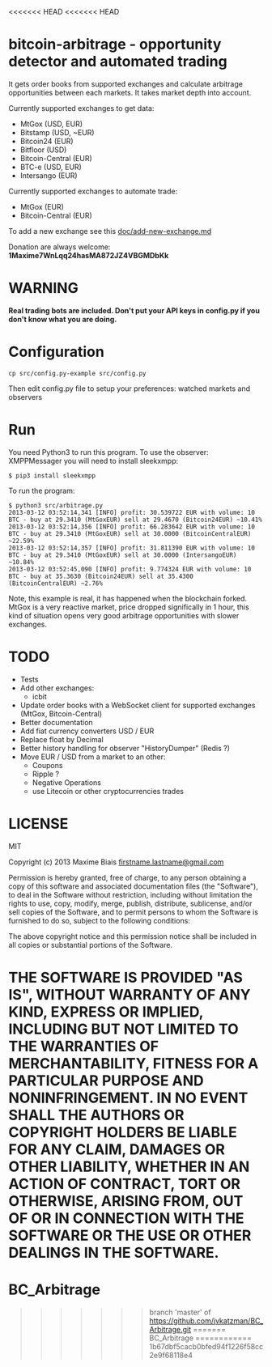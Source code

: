 <<<<<<< HEAD
<<<<<<< HEAD
# bitcoin-arbitrage - opportunity detector and automated trading

It gets order books from supported exchanges and calculate arbitrage
opportunities between each markets. It takes market depth into account.

Currently supported exchanges to get data:
 - MtGox (USD, EUR)
 - Bitstamp (USD, ~EUR)
 - Bitcoin24 (EUR)
 - Bitfloor (USD)
 - Bitcoin-Central (EUR)
 - BTC-e (USD, EUR)
 - Intersango (EUR)

Currently supported exchanges to automate trade:
 - MtGox (EUR)
 - Bitcoin-Central (EUR)

To add a new exchange see this [doc/add-new-exchange.md](doc/add-new-exchange.md)

Donation are always welcome: **1Maxime7WnLqq24hasMA872JZ4VBGMDbKk**

# WARNING

**Real trading bots are included. Don't put your API keys in config.py if you don't know what you are doing.**

# Configuration

    cp src/config.py-example src/config.py

Then edit config.py file to setup your preferences: watched markets and observers


# Run

You need Python3 to run this program. To use the observer: XMPPMessager you will need to install sleekxmpp:

    $ pip3 install sleekxmpp

To run the program:

    $ python3 src/arbitrage.py
    2013-03-12 03:52:14,341 [INFO] profit: 30.539722 EUR with volume: 10 BTC - buy at 29.3410 (MtGoxEUR) sell at 29.4670 (Bitcoin24EUR) ~10.41%
    2013-03-12 03:52:14,356 [INFO] profit: 66.283642 EUR with volume: 10 BTC - buy at 29.3410 (MtGoxEUR) sell at 30.0000 (BitcoinCentralEUR) ~22.59%
    2013-03-12 03:52:14,357 [INFO] profit: 31.811390 EUR with volume: 10 BTC - buy at 29.3410 (MtGoxEUR) sell at 30.0000 (IntersangoEUR) ~10.84%
    2013-03-12 03:52:45,090 [INFO] profit: 9.774324 EUR with volume: 10 BTC - buy at 35.3630 (Bitcoin24EUR) sell at 35.4300 (BitcoinCentralEUR) ~2.76%

Note, this example is real, it has happened when the blockchain
forked. MtGox is a very reactive market, price dropped significally in
1 hour, this kind of situation opens very good arbitrage
opportunities with slower exchanges.

# TODO

 * Tests
 * Add other exchanges:
   * icbit
 * Update order books with a WebSocket client for supported exchanges (MtGox, Bitcoin-Central)
 * Better documentation
 * Add fiat currency converters USD / EUR
 * Replace float by Decimal
 * Better history handling for observer "HistoryDumper" (Redis ?)
 * Move EUR / USD from a market to an other:
   * Coupons
   * Ripple ?
   * Negative Operations
   * use Litecoin or other cryptocurrencies trades

# LICENSE

MIT

Copyright (c) 2013 Maxime Biais <firstname.lastname@gmail.com>

Permission is hereby granted, free of charge, to any person obtaining a copy of this software and associated documentation files (the "Software"), to deal in the Software without restriction, including without limitation the rights to use, copy, modify, merge, publish, distribute, sublicense, and/or sell copies of the Software, and to permit persons to whom the Software is furnished to do so, subject to the following conditions:

The above copyright notice and this permission notice shall be included in all copies or substantial portions of the Software.

THE SOFTWARE IS PROVIDED "AS IS", WITHOUT WARRANTY OF ANY KIND, EXPRESS OR IMPLIED, INCLUDING BUT NOT LIMITED TO THE WARRANTIES OF MERCHANTABILITY, FITNESS FOR A PARTICULAR PURPOSE AND NONINFRINGEMENT. IN NO EVENT SHALL THE AUTHORS OR COPYRIGHT HOLDERS BE LIABLE FOR ANY CLAIM, DAMAGES OR OTHER LIABILITY, WHETHER IN AN ACTION OF CONTRACT, TORT OR OTHERWISE, ARISING FROM, OUT OF OR IN CONNECTION WITH THE SOFTWARE OR THE USE OR OTHER DEALINGS IN THE SOFTWARE.
=======
BC_Arbitrage
============
>>>>>>> branch 'master' of https://github.com/jvkatzman/BC_Arbitrage.git
=======
BC_Arbitrage
============
>>>>>>> 1b67dbf5cacb0bfed94f1226f58cc2e9f68118e4
